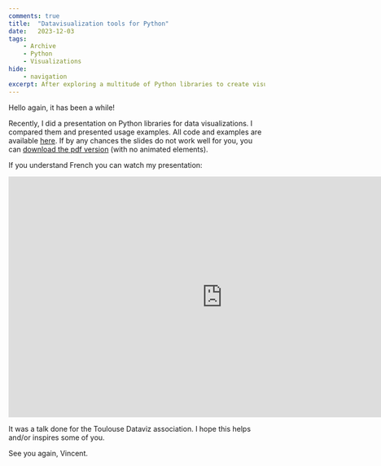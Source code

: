 ```yaml
---
comments: true
title:  "Datavisualization tools for Python"
date:   2023-12-03
tags:
    - Archive
    - Python
    - Visualizations
hide:
    - navigation
excerpt: After exploring a multitude of Python libraries to create visualizations, here is a presentation of mine given you the insights I gathered.
---
```


Hello again, it has been a while!

Recently, I did a presentation on Python libraries for data visualizations.
I compared them and presented usage examples.
All code and examples are available [here](https://github.com/vroger11/presentation-toulouse-dataviz).
If by any chances the slides do not work well for you, you can [download the pdf version](../../../assets/presentations/tdv/python_tools_en.pdf) (with no animated elements).

If you understand French you can watch my presentation:
<div style="width : 1000px ; margin : 0 auto ;">
<iframe width="840" height="473" src="https://www.youtube.com/embed/rD3gNiAEauM?si=7koPpnl43Lcq2xWl" title="YouTube video player" frameborder="0" allow="accelerometer; autoplay; clipboard-write; encrypted-media; gyroscope; picture-in-picture; web-share" allowfullscreen></iframe>
</div>

It was a talk done for the Toulouse Dataviz association.
I hope this helps and/or inspires some of you.

See you again, Vincent.
